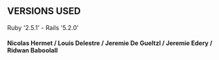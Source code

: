 ## VERSIONS USED

Ruby '2.5.1' - Rails '5.2.0'

#### Nicolas Hermet / Louis Delestre / Jeremie De Gueltzl / Jeremie Edery / Ridwan Baboolall
